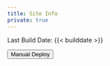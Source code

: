 ```yaml
---
title: Site Info
private: true
---
```


Last Build Date: {{< builddate >}}

<form action="/.netlify/functions/manual-deploy" method="post">
    <button class="button large primary" type="submit">Manual Deploy</button>
</form>
